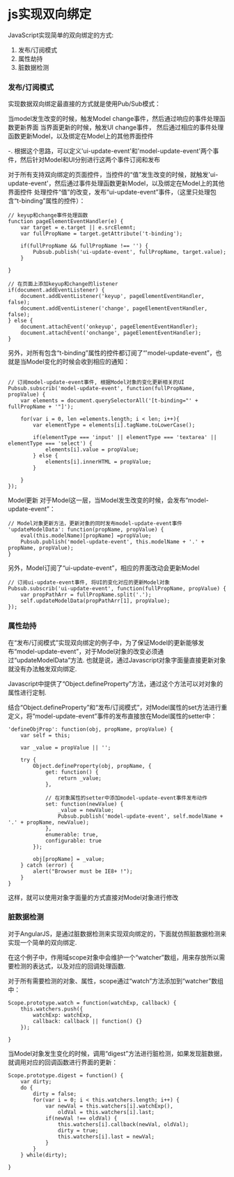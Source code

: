 # js实现双向绑定

JavaScript实现简单的双向绑定的方式:

1. 发布/订阅模式
2. 属性劫持
3. 脏数据检测

### 发布/订阅模式

实现数据双向绑定最直接的方式就是使用Pub/Sub模式：

当model发生改变的时候，触发Model change事件，然后通过响应的事件处理函数更新界面
当界面更新的时候，触发UI change事件， 然后通过相应的事件处理函数更新Model，以及绑定在Model上的其他界面控件

-. 根据这个思路，可以定义'ui-update-event'和'model-update-event'两个事件，然后针对Model和UI分别进行这两个事件订阅和发布

对于所有支持双向绑定的页面控件，当控件的“值”发生改变的时候，就触发'ui-update-event'，然后通过事件处理函数更新Model，以及绑定在Model上的其他界面控件
处理控件“值”的改变，发布“ui-update-event”事件，（这里只处理包含“t-binding”属性的控件）：
```
// keyup和change事件处理函数
function pageElementEventHandler(e) {
    var target = e.target || e.srcElemnt;
    var fullPropName = target.getAttribute('t-binding');

    if(fullPropName && fullPropName !== '') {
        Pubsub.publish('ui-update-event', fullPropName, target.value);
    }

}
```
```
// 在页面上添加keyup和change的listener
if(document.addEventListener) {
    document.addEventListener('keyup', pageElementEventHandler, false);
    document.addEventListener('change', pageElementEventHandler, false);
} else {
    document.attachEvent('onkeyup', pageElementEventHandler);
    document.attachEvent('onchange', pageElementEventHandler);
} 
```
另外，对所有包含“t-binding”属性的控件都订阅了“'model-update-event”，也就是当Model变化的时候会收到相应的通知：
```

// 订阅model-update-event事件, 根据Model对象的变化更新相关的UI
Pubsub.subscrib('model-update-event', function(fullPropName, propValue) {   
    var elements = document.querySelectorAll('[t-binding="' + fullPropName + '"]');

    for(var i = 0, len =elements.length; i < len; i++){
        var elementType = elements[i].tagName.toLowerCase();

        if(elementType === 'input' || elementType === 'textarea' || elementType === 'select') {
            elements[i].value = propValue;
        } else {
            elements[i].innerHTML = propValue;
        }

    }
});  

```
Model更新
对于Model这一层，当Model发生改变的时候，会发布“model-update-event”：
```
// Model对象更新方法，更新对象的同时发布model-update-event事件
'updateModelData': function(propName, propValue) {    
    eval(this.modelName)[propName] =propValue;   
    Pubsub.publish('model-update-event', this.modelName + '.' + propName, propValue);
}
```
另外，Model订阅了“ui-update-event”，相应的界面改动会更新Model
```
// 订阅ui-update-event事件, 将UI的变化对应的更新Model对象
Pubsub.subscrib('ui-update-event', function(fullPropName, propValue) {
    var propPathArr = fullPropName.split('.');
    self.updateModelData(propPathArr[1], propValue);
});
```


### 属性劫持

在“发布/订阅模式”实现双向绑定的例子中，为了保证Model的更新能够发布“model-update-event”，对于Model对象的改变必须通过“updateModelData”方法.
也就是说，通过Javascript对象字面量直接更新对象就没有办法触发双向绑定.

Javascript中提供了“Object.defineProperty”方法，通过这个方法可以对对象的属性进行定制.

结合“Object.defineProperty”和“发布/订阅模式”，对Model属性的set方法进行重定义，将“model-update-event”事件的发布直接放在Model属性的setter中：
```
'defineObjProp': function(obj, propName, propValue) {
    var self = this;

    var _value = propValue || '';

    try {
        Object.defineProperty(obj, propName, {
            get: function() {
                return _value; 
            },
            
            // 在对象属性的setter中添加model-update-event事件发布动作
            set: function(newValue) {
                _value = newValue;
                Pubsub.publish('model-update-event', self.modelName + '.' + propName, newValue);
            },
            enumerable: true,
            configurable: true
        });

        obj[propName] = _value;
    } catch (error) {
        alert("Browser must be IE8+ !");
    }
}
```
这样，就可以使用对象字面量的方式直接对Model对象进行修改


### 脏数据检测

对于AngularJS，是通过脏数据检测来实现双向绑定的，下面就仿照脏数据检测来实现一个简单的双向绑定.

在这个例子中，作用域scope对象中会维护一个“watcher”数组，用来存放所以需要检测的表达式，以及对应的回调处理函数.

对于所有需要检测的对象、属性，scope通过“watch”方法添加到“watcher”数组中：

```
Scope.prototype.watch = function(watchExp, callback) {
    this.watchers.push({
        watchExp: watchExp,
        callback: callback || function() {}
    });

}
```

当Model对象发生变化的时候，调用“digest”方法进行脏检测，如果发现脏数据，就调用对应的回调函数进行界面的更新：
```
Scope.prototype.digest = function() {
    var dirty;
    do { 
        dirty = false;
        for(var i = 0; i < this.watchers.length; i++) {
            var newVal = this.watchers[i].watchExp(),
                oldVal = this.watchers[i].last;
            if(newVal !== oldVal) {
                this.watchers[i].callback(newVal, oldVal);
                dirty = true;
                this.watchers[i].last = newVal;
            }
        }
    } while(dirty);

}
```